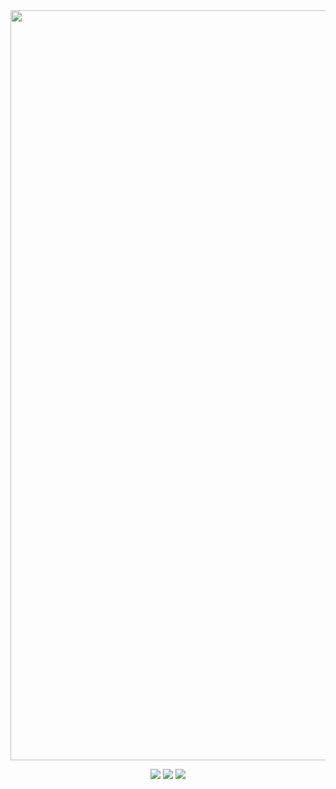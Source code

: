 <img align="center" width= 1200 src="https://i.ibb.co/7R1sbjX/Le-Akram.jpg">
<p align="center">
 
 <img src="https://badges.pufler.dev/visits/DaoudAkram60/DaoudAkram60"/> 
 <img src="https://badges.pufler.dev/repos/DaoudAkram60"/>
 <img src="https://badges.pufler.dev/commits/monthly/DaoudAkram60"/>

</p>

